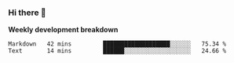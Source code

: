 ### Hi there 👋


**Weekly development breakdown**

<!--START_SECTION:waka-->
```text
Markdown   42 mins         ███████████████████░░░░░░   75.34 % 
Text       14 mins         ██████░░░░░░░░░░░░░░░░░░░   24.66 % 
```
<!--END_SECTION:waka-->
